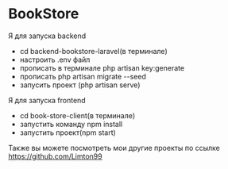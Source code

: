 # BookStore


Я для запуска backend

  - cd backend-bookstore-laravel(в терминале)
  - настроить .env файл
  - прописать в терминале php artisan key:generate
  - прописать php artisan migrate --seed
  - запусить проект (php artisan serve)

Я для запуска frontend

  - cd book-store-client(в терминале)
  - запустить команду npm install
  - запустить проект(npm start)

Также вы можете посмотреть мои другие проекты по ссылке https://github.com/Limton99